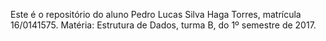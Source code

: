 Este é o repositório do aluno Pedro Lucas Silva Haga Torres, matrícula 16/0141575.
Matéria: Estrutura de Dados, turma B, do 1º semestre de 2017.
